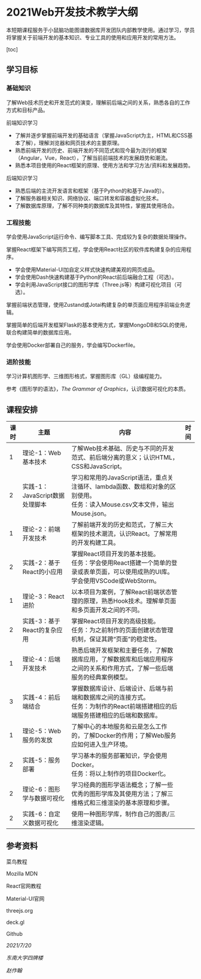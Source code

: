 # 2021Web开发技术教学大纲

本短期课程服务于小鼠脑功能图谱数据库开发团队内部教学使用。通过学习，学员将掌握关于前端开发的基本知识、专业工具的使用和应用开发的常用方法。

[toc]

## 学习目标

### 基础知识

了解Web技术历史和开发范式的演变，理解前后端之间的关系，熟悉各自的工作方式和目标产品。

前端知识学习

* 了解并逐步掌握前端开发的基础语言（掌握JavaScript为主，HTML和CSS基本了解），理解浏览器和网页技术的主要原理。
* 熟悉前端开发的历史、前端开发的不同范式和现今最为流行的框架（Angular，Vue，React），了解当前前端技术的发展趋势和潮流。
* 熟悉本项目使用的React框架的原理、使用方法和学习方法/资料和发展趋势。

后端知识学习

* 熟悉后端的主流开发语言和框架（基于Python的和基于Java的）。
* 了解服务器相关知识、网络协议、端口转发和容器虚拟化技术。
* 了解数据库原理，了解不同种类的数据库及其特性，掌握其使用场合。

### 工程技能

学会使用JavaScript运行命令、编写脚本工具、完成较为复杂的数据处理操作。

掌握React框架下编写网页工程，学会使用React社区的软件库构建复杂的应用程序。

* 学会使用Material-UI加自定义样式快速构建美观的网页成品。
* 学会使用Dash快速构建基于Python的React前后端融合工程（可选）。
* 学会利用JavaScript接口的图形学库（Three.js等）构建可视化项目（可选）。

掌握前端状态管理，使用Zustand或Jotai构建复杂的单页面应用程序前端业务逻辑。

掌握简单的后端开发框架Flask的基本使用方式，掌握MongoDB和SQL的使用，联合构建简单的数据库应用。

学会使用Docker部署自己的服务，学会编写Dockerfile。

### 进阶技能

学习计算机图形学、三维图形格式，掌握图形库（GL）级编程能力。

参考《图形学的语法》，_The Grammar of Graphics_，认识数据可视化的本质。



## 课程安排

| 课时 | 主题                           | 内容                                                         | 时间 |
| ---- | ------------------------------ | ------------------------------------------------------------ | ---- |
| 1    | 理论-1：Web基本技术            | 了解Web技术基础、历史与不同的开发范式、前后端分离的意义；认识HTML，CSS和JavaScript。 |      |
| 2    | 实践-1：JavaScript数据处理脚本 | 学习和常用的JavaScript语法，重点关注循环、lambda函数、数组和对象的区别使用。<br />任务：读入Mouse.csv文本文件，输出Mouse.json。 |      |
| 1    | 理论-2：前端开发技术           | 了解前端开发的历史和范式，了解三大框架的技术潮流，认识React。了解常用的开发构建工具。 |      |
| 2    | 实践-2：基于React的小应用      | 掌握React项目开发的基本技能。<br />任务：学会使用React搭建一个简单的登录或表单页面，可以使用成熟的UI库。学会使用VSCode或WebStorm。 |      |
| 1    | 理论-3：React进阶              | 以本项目为案例，了解React前端状态管理的原理，熟悉Hook技术。理解单页面和多页面开发之间的不同。 |      |
| 2    | 实践-3：基于React的复杂应用    | 掌握React项目开发的高级技能。<br />任务：为之前制作的页面创建状态管理机制，保证其跨“页面”的稳定性。 |      |
| 1    | 理论-4：后端开发技术           | 熟悉后端开发框架和主要任务，了解数据库应用，了解数据库和后端应用程序之间的关系和作用方式，了解一些后端服务的经典案例模型。 |      |
| 3    | 实践-4：前后端结合             | 掌握数据库设计、后端设计、后端与前端和数据库之间的连接方式。<br />任务：为制作的React前端搭建相应的后端服务搭建相应的后端和数据库。 |      |
| 1    | 理论-5：Web服务的发放          | 了解中心的本地服务和云是怎么工作的，了解Docker的作用；了解Web服务应如何进入生产环境。 |      |
| 2    | 实践-5：服务部署               | 学习基本的服务部署知识，学会使用Docker。<br />任务：将以上制作的项目Docker化。 |      |
| 2    | 理论-6：图形学与数据可视化     | 学习经典的图形学语法概念；了解一些优秀的图形学库及其使用方法；了解三维格式和三维渲染的基本原理和步骤。 |      |
| 2    | 实践-6：自定义数据可视化       | 使用一种图形学库，制作自己的图表/三维渲染逻辑。              |      |



## 参考资料

菜鸟教程

Mozilla MDN

React官网教程

Material-UI官网

threejs.org

deck.gl

Github



_2021/7/20_

_东南大学四牌楼_

_赵作翰_